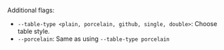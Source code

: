 Additional flags:

- `--table-type <plain, porcelain, github, single, double>`: Choose table style.
- `--porcelain`: Same as using `--table-type porcelain`
